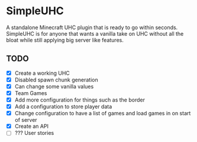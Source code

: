 # SimpleUHC
A standalone Minecraft UHC plugin that is ready to go within seconds. SimpleUHC is for anyone that wants a vanilla take on UHC without all the bloat while still applying big server like features.

## TODO

- [x] Create a working UHC
- [x] Disabled spawn chunk generation
- [x] Can change some vanilla values
- [x] Team Games
- [x] Add more configuration for things such as the border
- [x] Add a configuration to store player data
- [x] Change configuration to have a list of games and load games in on start of server
- [x] Create an API
- [ ] ??? User stories
